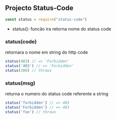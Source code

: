 ## Projecto Status-Code 


```js
const status = require("status-code")

```
- status(): funcão ira retorna nome do status code

### status(code) 
retornara o nome em string do http code
```js
status(403) // => 'Forbidden'
status('403') // => 'Forbidden'
status(306) // throws
```
### status(msg)
returna o numero do status code referente a string
```js
status('forbidden') // => 403
status('Forbidden') // => 403
status('foo') // throws
```

